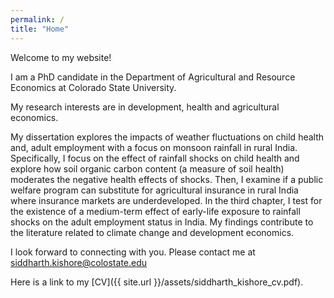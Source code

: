 ```yaml
---
permalink: /
title: "Home"
---
```


Welcome to my website!

I am a PhD candidate in the Department of Agricultural and Resource Economics at Colorado State University.

My research interests are in development, health and agricultural economics.

My dissertation explores the impacts of weather fluctuations on child health and, adult employment with a focus on monsoon rainfall in rural India. Specifically, I focus on the effect of rainfall shocks on child health and explore how soil organic carbon content (a measure of soil health) moderates the negative health effects of shocks. Then, I examine if a public welfare program can substitute for agricultural insurance in rural India where insurance markets are underdeveloped. In the third chapter, I test for the existence of a medium-term effect of early-life exposure to rainfall shocks on the adult employment status in India. My findings contribute to the literature related to climate change and development economics.

I look forward to connecting with you. Please contact me at 
siddharth.kishore@colostate.edu

Here is a link to my [CV]({{ site.url }}/assets/siddharth_kishore_cv.pdf).
